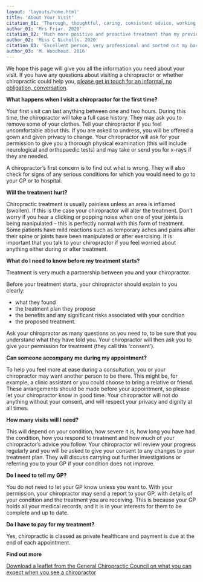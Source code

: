 ```yaml
---
layout: 'layouts/home.html'
title: 'About Your Visit'
citation_01: 'Thorough, thoughtful, caring, consistent advice, working in partnership to improve my health!'
author_01: 'Mrs Friar. 2020'
citation_02: 'Much more positive and proactive treatment than my previous clinic. More of a holistic approach which has been really helpful and I feel so much more positive, particularly physically.'
author_02: 'Miss C Nicholls. 2020'
citation_03: 'Excellent person, very professional and sorted out my back problem. Great work.'
author_03: 'M. Woodhead. 2016'
---
```

We hope this page will give you all the information you need about your visit. If you have any questions about visiting a chiropractor or whether chiropractic could help you, [please get in touch for an informal, no obligation, conversation](/contact/ "Contact Ledbury Chiropractic Clinic Ltd").

**What happens when I visit a chiropractor for the first time?**

Your first visit can last anything between one and two hours. During this time, the chiropractor will take a full case history. They may ask you to remove some of your clothes. Tell your chiropractor if you feel uncomfortable about this. If you are asked to undress, you will be offered a gown and given privacy to change. Your chiropractor will ask for your permission to give you a thorough physical examination (this will include neurological and orthopaedic tests) and may take or send you for x-rays if they are needed.

A chiropractor’s first concern is to find out what is wrong. They will also check for signs of any serious conditions for which you would need to go to your GP or to hospital.

**Will the treatment hurt?**

Chiropractic treatment is usually painless unless an area is inflamed (swollen). If this is the case your chiropractor will alter the treatment. Don’t worry if you hear a clicking or popping noise when one of your joints is being manipulated – this is perfectly normal with this form of treatment. Some patients have mild reactions such as temporary aches and pains after their spine or joints have been manipulated or after exercising. It is important that you talk to your chiropractor if you feel worried about anything either during or after treatment.

**What do I need to know before my treatment starts?**

Treatment is very much a partnership between you and your chiropractor.

Before your treatment starts, your chiropractor should explain to you clearly:

- what they found
- the treatment plan they propose
- the benefits and any significant risks associated with your condition
- the proposed treatment.

Ask your chiropractor as many questions as you need to, to be sure that you understand what they have told you. Your chiropractor will then ask you to give your permission for treatment (they call this ‘consent’).

**Can someone accompany me during my appointment?**

To help you feel more at ease during a consultation, you or your chiropractor may want another person to be there. This might be, for example, a clinic assistant or you could choose to bring a relative or friend. These arrangements should be made before your appointment, so please let your chiropractor know in good time. Your chiropractor will not do anything without your consent, and will respect your privacy and dignity at all times.

**How many visits will I need?**

This will depend on your condition, how severe it is, how long you have had the condition, how you respond to treatment and how much of your chiropractor’s advice you follow. Your chiropractor will review your progress regularly and you will be asked to give your consent to any changes to your treatment plan. They will discuss carrying out further investigations or referring you to your GP if your condition does not improve.

**Do I need to tell my GP?**

You do not need to let your GP know unless you want to. With your permission, your chiropractor may send a report to your GP, with details of your condition and the treatment you are receiving. This is because your GP holds all your medical records, and it is in your interests for them to be complete and up to date.

**Do I have to pay for my treatment?**

Yes, chiropractic is classed as private healthcare and payment is due at the end of each appointment.

**Find out more**

[Download a leaflet from the General Chiropractic Council on what you can expect when you see a chiropractor](/downloads/WhatCanIExpectMar10_0492_1_WEB.pdf "Download a leaflet from the General Chiropractic Council on what you can expect when you see a chiropractor" )
